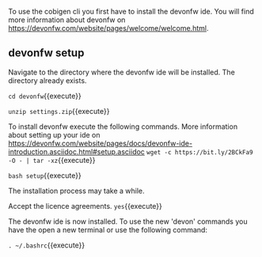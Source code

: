 To use the cobigen cli you first have to install the devonfw ide. You will find more information about devonfw on https://devonfw.com/website/pages/welcome/welcome.html.


## devonfw setup

Navigate to the directory where the devonfw ide will be installed. The directory already exists.

`cd devonfw`{{execute}}

`unzip settings.zip`{{execute}}

To install devonfw execute the following commands. More information about setting up your ide on https://devonfw.com/website/pages/docs/devonfw-ide-introduction.asciidoc.html#setup.asciidoc
`wget -c https://bit.ly/2BCkFa9 -O - | tar -xz`{{execute}}

`bash setup`{{execute}}

The installation process may take a while.

Accept the licence agreements.
`yes`{{execute}}

The devonfw ide is now installed. To use the new 'devon' commands you have the open a new terminal or use the following command:

`. ~/.bashrc`{{execute}}

